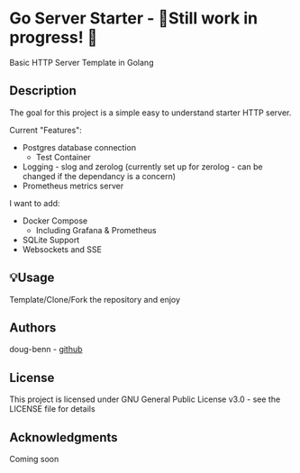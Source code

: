 # Go Server Starter - 🚨Still work in progress! 🚨

Basic HTTP Server Template in Golang

## Description

The goal for this project is a simple easy to understand starter HTTP server.


Current "Features":
* Postgres database connection
  * Test Container
* Logging - slog and zerolog (currently set up for zerolog - can be changed if the dependancy is a concern)
* Prometheus metrics server

I want to add:
* Docker Compose
  * Including Grafana & Prometheus
* SQLite Support
* Websockets and SSE

## 💡Usage
Template/Clone/Fork the repository and enjoy

## Authors

doug-benn - [github](www.github.com/doug-benn)

## License

This project is licensed under GNU General Public License v3.0 - see the LICENSE file for details

## Acknowledgments

Coming soon